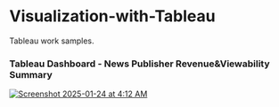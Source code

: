 # Visualization-with-Tableau
Tableau work samples.

### Tableau Dashboard - News Publisher Revenue&Viewability Summary

[![Screenshot 2025-01-24 at 4:12 AM](https://github.com/user-attachments/assets/bc85a16a-b942-4c5d-ac80-4a0583f6af7f)](https://public.tableau.com/app/profile/youjia.li1420/viz/NewsPublisherRevenueViewabilitySummary/SummaryDashboard)

